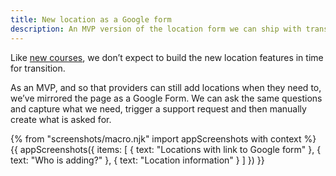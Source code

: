 ```yaml
---
title: New location as a Google form
description: An MVP version of the location form we can ship with transition.
---
```

Like [new courses](/publish-teacher-training-courses/new-course-google-form), we don’t expect to build the new location features in time for transition.

As an MVP, and so that providers can still add locations when they need to, we’ve mirrored the page as a Google Form. We can ask the same questions and capture what we need, trigger a support request and then manually create what is asked for.

{% from "screenshots/macro.njk" import appScreenshots with context %}
{{ appScreenshots({
  items: [
    { text: "Locations with link to Google form" },
    { text: "Who is adding?" },
    { text: "Location information" }
  ]
}) }}
